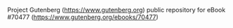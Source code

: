 Project Gutenberg (https://www.gutenberg.org) public repository for
eBook #70477 (https://www.gutenberg.org/ebooks/70477)
